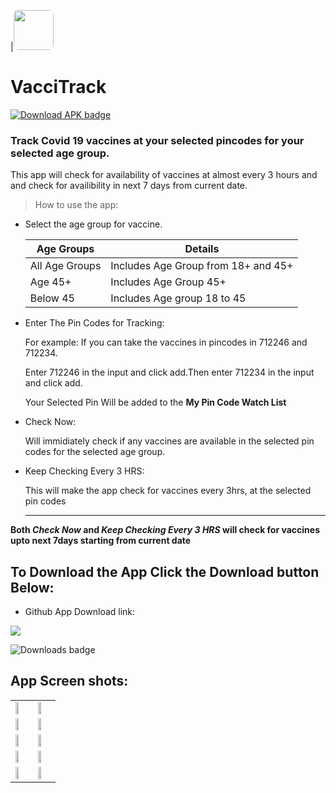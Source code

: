 |<img src="https://i.imgur.com/sY6DQVj.png" width="64" height="64" style="border-radius:8px"/> 
# VacciTrack
<a href="https://github.com/NeilSayok/VacciTrack/releases/latest/download/VacciTrack.apk" target="_blank" download="myimage">![Download APK badge](https://img.shields.io/badge/dynamic/json?color=blue&label=Download%20APK&query=%24.assets%5B0%5D.name&url=https%3A%2F%2Fapi.github.com%2Frepos%2FNeilSayok%2FVacciTrack%2Freleases%2Flatest?style=flat-square&logo=android)</a>
### Track Covid 19 vaccines at your selected pincodes for your selected age group.

This app will check for availability of vaccines at almost every 3 hours and and check for availibility in next 7 days from current date.

> How to use the app:

- Select the age group for vaccine.

  |Age Groups|Details|
  | ----------- | ----------- |
  |All Age Groups| Includes Age Group from 18+ and 45+|
  |Age 45+|Includes Age Group 45+|
  |Below 45|Includes Age group 18 to 45|

- Enter The Pin Codes for Tracking:

  For example: If you can take the vaccines in pincodes in 712246 and 712234.
  
  Enter 712246 in the input and click add.Then enter 712234 in the input and click add.
  
  Your Selected Pin Will be added to the **My Pin Code Watch List**
  
- Check Now:
  
  Will immidiately check if any vaccines are available in the selected pin codes for the selected age group.
  
- Keep Checking Every 3 HRS:

  This will make the app check for vaccines every 3hrs, at the selected pin codes
  
  ---
  
 **Both  *Check Now* and  *Keep Checking Every 3 HRS* will check for vaccines upto next 7days starting from current date**
 
 ## To Download the App Click the Download button Below:

- Github App Download link:

 <a href="https://github.com/NeilSayok/VacciTrack/releases/latest/download/VacciTrack.apk" target="_blank" download="myimage"><img src="https://i.imgur.com/30zfihX.png" /></a>

![Downloads badge](https://img.shields.io/badge/dynamic/json?color=brightgreen&label=Downloads&query=%24.assets%5B0%5D.download_count&url=https%3A%2F%2Fapi.github.com%2Frepos%2FNeilSayok%2FVacciTrack%2Freleases%2Flatest)







## App Screen shots:
|||
| ----------- | ----------- |
|<img style="width:50%;height:auto;" src="https://i.imgur.com/etgoUE7.png" />|<img style="width:50%;height:auto;" src="https://i.imgur.com/G0FKrFS.png" />|
|<img style="width:50%;height:auto;"  src="https://i.imgur.com/rPC9Qm6.png" />|<img style="width:50%;height:auto;"  src="https://i.imgur.com/gRtopWr.png" />|
|<img style="width:50%;height:auto;" src="https://i.imgur.com/ZoxNi1L.png" />|<img style="width:50%;height:auto;"  src="https://i.imgur.com/wwmMHxo.png" />|
|<img style="width:50%;height:auto;" src="https://i.imgur.com/WpZhiFV.png" />|<img style="width:50%;height:auto;"  src="https://i.imgur.com/Gws0M8n.png" />|
|<img style="width:50%;height:auto;" src="https://i.imgur.com/cUAYkQl.png" />|<img style="width:50%;height:auto;" src="https://i.imgur.com/IOtW9IS.png" />|
















 
